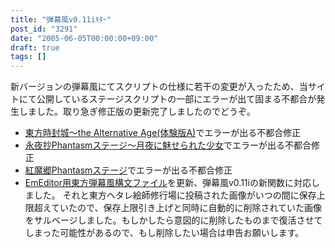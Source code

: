 ```yaml
---
title: "弾幕風v0.11iｷﾀｰ"
post_id: "3291"
date: "2005-06-05T00:00:00+09:00"
draft: true
tags: []
---
```



新バージョンの弾幕風にてスクリプトの仕様に若干の変更が入ったため、当サイトにて公開しているステージスクリプトの一部にエラーが出て固まる不都合が発生しました。取り急ぎ修正版の更新完了しましたのでどうぞ。

  * [東方時封城～the Alternative Age(体験版A)](https://danmaq.com/!/thA/)でエラーが出る不都合修正
  * [永夜抄Phantasmステージ～月夜に魅せられた少女](https://danmaq.com/tag/touhou-in-phantasm)でエラーが出る不都合修正
  * [紅魔郷Phantasmステージ](https://danmaq.com/tag/touhou-eosd-phantasm)でエラーが出る不都合修正
  * [EmEditor用東方弾幕風構文ファイル](https://danmaq.com/emeditor-danmakufu)を更新、弾幕風v0.11iの新関数に対応しました。
それと東方ヘタレ絵師修行場に投稿された画像がいつの間に保存上限超えていたので、保存上限引き上げと同時に自動的に削除されていた画像をサルベージしました。もしかしたら意図的に削除したものまで復活させてしまった可能性があるので、もし削除したい場合は申告お願いします。

